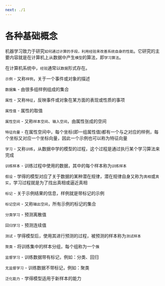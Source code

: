 ```yaml
---
next: ./1
---
```

# 各种基础概念

机器学习致力于研究`如何通过计算的手段，利用经验来改善系统自身的性能`。它研究的主要内容就是在计算机上从数据中产生`模型`的算法，即`学习算法`。

在计算机系统中，`经验`通常以`数据`形式存在。

`示例` - 又称`样例`，关于一个事件或对象的描述  

`数据集` - 由很多组样例组成的集合  

`属性` - 又称`特征`，反映事件或对象在某方面的表现或性质的事项  

`属性值` - 属性的取值  

`属性空间` - 又称`样本空间`、`输入空间`，由属性张成的空间  

`特征向量` - 在属性空间中，每个坐标(即一组属性值)都有一个与之对应的样例，每个坐标又对应一个坐标向量，因此一个示例也可以称为特征向量

`学习` - 又称`训练`，从数据中学的模型的过程，这个过程是通过执行某个学习算法来完成

`训练样本` - 训练过程中使用的数据，其中的每个样本称为`训练样本`

`假设` - 学得的模型对应了关于数据的某种潜在规律，潜在规律自身又称为`真相`或`真实`，学习过程就是为了找出真相或逼近真相

`标记` - 关于示例结果的信息，样例就是带标记的示例

`标记空间` - 又称`输出空间`，所有示例的标记的集合

`分类学习` - 预测离散值

`回归学习` - 预测连续值

`测试` - 学得模型后，使用其进行预测的过程，被预测的样本称为`测试样本`

`聚类` - 将训练集中的样本分组，每个组称为一个`簇`

`监督学习` - 训练数据带有标记，例如：分类、回归

`无监督学习` - 训练数据不带标记，例如：聚类

`泛化能力` - 学得模型适用于新样本的能力